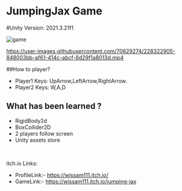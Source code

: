 # JumpingJax Game

#Unity Version: 2021.3.21f1

![game](https://user-images.githubusercontent.com/70629274/228323311-4bf8d0d9-2b48-4890-b9ff-f8404f5ad068.PNG)

https://user-images.githubusercontent.com/70629274/228322905-848003bb-af61-414c-abcf-8d29f1a8013d.mp4

##How to player?
 
 - Player1 Keys: UpArrow,LeftArrow,RightArrow.
 - Player2 Keys: W,A,D


## What has been learned ?

- RigidBody2d
- BoxCollider2D
- 2 players follow screen
- Unity assets store

</br>

itch.io Links:

- ProfileLink:- https://wissam111.itch.io/
- GameLink:- https://wissam111.itch.io/jumping-jax

</br>
